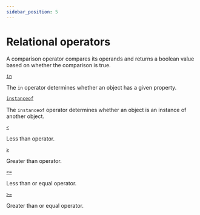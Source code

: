 ```yaml
---
sidebar_position: 5
---
```


# Relational operators

A comparison operator compares its operands and returns a boolean value based on whether the comparison is true.

[`in`](https://developer.mozilla.org/en-US/docs/Web/JavaScript/Reference/Operators/in)

The  `in`  operator determines whether an object has a given property.

[`instanceof`](https://developer.mozilla.org/en-US/docs/Web/JavaScript/Reference/Operators/instanceof)

The  `instanceof`  operator determines whether an object is an instance of another object.

[`<`](https://developer.mozilla.org/en-US/docs/Web/JavaScript/Reference/Operators/Less_than)

Less than operator.

[`>`](https://developer.mozilla.org/en-US/docs/Web/JavaScript/Reference/Operators/Greater_than)

Greater than operator.

[`<=`](https://developer.mozilla.org/en-US/docs/Web/JavaScript/Reference/Operators/Less_than_or_equal)

Less than or equal operator.

[`>=`](https://developer.mozilla.org/en-US/docs/Web/JavaScript/Reference/Operators/Greater_than_or_equal)

Greater than or equal operator.

